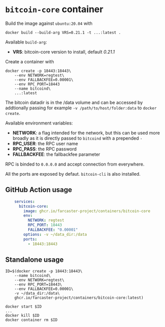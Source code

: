 `bitcoin-core` container
===

Build the image against `ubuntu:20.04` with

```
docker build --build-arg VRS=0.21.1 -t ...:latest .
```

Available `build-arg`:

- **VRS**: bitcoin-core version to install, default *0.21.1*

Create a container with

```
docker create -p 18443:18443\
    --env NETWORK=regtest\
    --env FALLBACKFEE=0.00001\
    --env RPC_PORT=18443
    --name bitcoind\
    ...:latest
```

The bitcoin datadir is in the /data volume and can be accessed by addtionally passing for example `-v /path/to/host/folder:data` to `docker create`.

Available environment variables:

- **NETWORK**: a flag intended for the network, but this can be used more broadly as it is directly passed to `bitcoind` with a prepended `-`
- **RPC_USER**: the RPC user name
- **RPC_PASS**: the RPC password
- **FALLBACKFEE**: the fallbackfee parameter

RPC is binded to `0.0.0.0` and accept connection from everywhere.

All the ports are exposed by defaut. `bitcoin-cli` is also installed.

## GitHub Action usage

```yaml
    services:
      bitcoin-core:
        image: ghcr.io/farcaster-project/containers/bitcoin-core
        env:
          NETWORK: regtest
          RPC_PORT: 18443
          FALLBACKFEE: "0.00001"
        options: -v ~/data_dir:/data
        ports:
          - 18443:18443
```

## Standalone usage

```
ID=$(docker create -p 18443:18443\
    --name bitcoind\
    --env NETWORK=regtest\
    --env RPC_PORT=18443\
    --env FALLBACKFEE=0.00001\
    -v ~/data_dir:/data\
    ghcr.io/farcaster-project/containers/bitcoin-core:latest)

docker start $ID
...
docker kill $ID
docker container rm $ID
```
